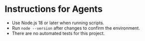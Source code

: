 # Instructions for Agents

- Use Node.js 18 or later when running scripts.
- Run `node --version` after changes to confirm the environment.
- There are no automated tests for this project.
